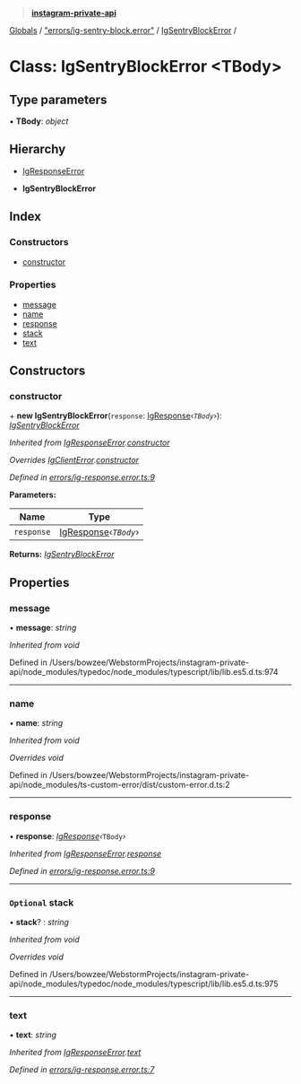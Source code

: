 > **[instagram-private-api](../README.md)**

[Globals](../README.md) / ["errors/ig-sentry-block.error"](../modules/_errors_ig_sentry_block_error_.md) / [IgSentryBlockError](_errors_ig_sentry_block_error_.igsentryblockerror.md) /

# Class: IgSentryBlockError <**TBody**>

## Type parameters

▪ **TBody**: *object*

## Hierarchy

  * [IgResponseError](_errors_ig_response_error_.igresponseerror.md)

  * **IgSentryBlockError**

## Index

### Constructors

* [constructor](_errors_ig_sentry_block_error_.igsentryblockerror.md#constructor)

### Properties

* [message](_errors_ig_sentry_block_error_.igsentryblockerror.md#message)
* [name](_errors_ig_sentry_block_error_.igsentryblockerror.md#name)
* [response](_errors_ig_sentry_block_error_.igsentryblockerror.md#response)
* [stack](_errors_ig_sentry_block_error_.igsentryblockerror.md#optional-stack)
* [text](_errors_ig_sentry_block_error_.igsentryblockerror.md#text)

## Constructors

###  constructor

\+ **new IgSentryBlockError**(`response`: [IgResponse](../modules/_types_common_types_.md#igresponse)‹*`TBody`*›): *[IgSentryBlockError](_errors_ig_sentry_block_error_.igsentryblockerror.md)*

*Inherited from [IgResponseError](_errors_ig_response_error_.igresponseerror.md).[constructor](_errors_ig_response_error_.igresponseerror.md#constructor)*

*Overrides [IgClientError](_errors_ig_client_error_.igclienterror.md).[constructor](_errors_ig_client_error_.igclienterror.md#constructor)*

*Defined in [errors/ig-response.error.ts:9](https://github.com/dilame/instagram-private-api/blob/173bc62/src/errors/ig-response.error.ts#L9)*

**Parameters:**

Name | Type |
------ | ------ |
`response` | [IgResponse](../modules/_types_common_types_.md#igresponse)‹*`TBody`*› |

**Returns:** *[IgSentryBlockError](_errors_ig_sentry_block_error_.igsentryblockerror.md)*

## Properties

###  message

• **message**: *string*

*Inherited from void*

Defined in /Users/bowzee/WebstormProjects/instagram-private-api/node_modules/typedoc/node_modules/typescript/lib/lib.es5.d.ts:974

___

###  name

• **name**: *string*

*Inherited from void*

*Overrides void*

Defined in /Users/bowzee/WebstormProjects/instagram-private-api/node_modules/ts-custom-error/dist/custom-error.d.ts:2

___

###  response

• **response**: *[IgResponse](../modules/_types_common_types_.md#igresponse)‹*`TBody`*›*

*Inherited from [IgResponseError](_errors_ig_response_error_.igresponseerror.md).[response](_errors_ig_response_error_.igresponseerror.md#response)*

*Defined in [errors/ig-response.error.ts:9](https://github.com/dilame/instagram-private-api/blob/173bc62/src/errors/ig-response.error.ts#L9)*

___

### `Optional` stack

• **stack**? : *string*

*Inherited from void*

*Overrides void*

Defined in /Users/bowzee/WebstormProjects/instagram-private-api/node_modules/typedoc/node_modules/typescript/lib/lib.es5.d.ts:975

___

###  text

• **text**: *string*

*Inherited from [IgResponseError](_errors_ig_response_error_.igresponseerror.md).[text](_errors_ig_response_error_.igresponseerror.md#text)*

*Defined in [errors/ig-response.error.ts:7](https://github.com/dilame/instagram-private-api/blob/173bc62/src/errors/ig-response.error.ts#L7)*